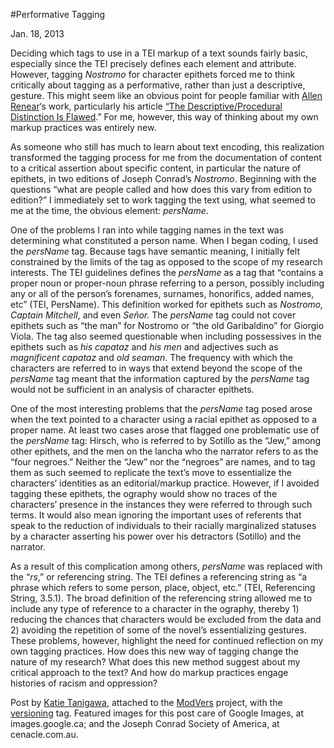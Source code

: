 #Performative Tagging

Jan. 18, 2013

<p>Deciding which tags to use in a TEI markup of a text sounds fairly basic, especially since the TEI precisely defines each element and attribute. However, tagging <em>Nostromo</em> for character epithets forced me to think critically about tagging as a performative, rather than just a descriptive, gesture. This might seem like an obvious point for people familiar with <a href="http://people.lis.illinois.edu/~renear/renearcv.html" target="_blank">Allen Renear</a>&#8216;s work, particularly his article <a target="_blank" href="http://dl.acm.org/citation.cfm?id=565566">&#8220;The Descriptive/Procedural Distinction Is Flawed</a>.&#8221; For me, however, this way of thinking about my own markup practices was entirely new.</p>
<p>As someone who still has much to learn about text encoding, this realization transformed the tagging process for me from the documentation of content to a critical assertion about specific content, in particular the nature of epithets, in two editions of Joseph Conrad’s <em>Nostromo</em>. Beginning with the questions “what are people called and how does this vary from edition to edition?” I immediately set to work tagging the text using, what seemed to me at the time, the obvious element: <i>persName</i>.</p>
<p>One of the problems I ran into while tagging names in the text was determining what constituted a person name. When I began coding, I used the <i>persName</i> tag. Because tags have semantic meaning, I initially felt constrained by the limits of the tag as opposed to the scope of my research interests. The TEI guidelines defines the <i>persName</i> as a tag that “contains a proper noun or proper-noun phrase referring to a person, possibly including any or all of the person&#8217;s forenames, surnames, honorifics, added names, etc” (TEI, PersName). This definition worked for epithets such as <i>Nostromo,</i> <i>Captain</i> <i>Mitchell</i>, and even <i>Señor.</i> The <i>persName</i> tag could not cover epithets such as “the man” for Nostromo or “the old Garibaldino” for Giorgio Viola. The tag also seemed questionable when including possessives in the epithets such as <i>his capataz </i>and <i>his men </i>and adjectives such as <i>magnificent capataz </i>and <i>old seaman</i>. The frequency with which the characters are referred to in ways that extend beyond the scope of the <i>persName</i> tag meant that the information captured by the <i>persName</i> tag would not be sufficient in an analysis of character epithets.</p>
<p>One of the most interesting problems that the <em>persName</em> tag posed arose when the text pointed to a character using a racial epithet as opposed to a proper name. At least two cases arose that flagged one problematic use of the <i>persName</i> tag:  Hirsch, who is referred to by Sotillo as the “Jew,&#8221; among other epithets, and the men on the lancha who the narrator refers to as the “four negroes.” Neither the &#8220;Jew&#8221; nor the &#8220;negroes&#8221; are names, and to tag them as such seemed to replicate the text&#8217;s move to essentialize the characters&#8217; identities as an editorial/markup practice. However, <span class="pullquote">if I avoided tagging these epithets, the ography would show no traces of the characters&#8217; presence</span> in the instances they were referred to through such terms. It would also mean ignoring the important uses of referents that speak to the reduction of individuals to their racially marginalized statuses by a character asserting his power over his detractors (Sotillo) and the narrator.</p>
<p>As a result of this complication among others, <i>persName</i>  was replaced with the “<i>rs</i>,” or referencing string. The TEI defines a referencing string as “a phrase which refers to some person, place, object, etc.” (TEI, Referencing String, 3.5.1). The broad definition of the referencing string allowed me to include any type of reference to a character in the ography, thereby 1) reducing the chances that characters would be excluded from the data and 2) avoiding the repetition of some of the novel&#8217;s essentializing gestures. These problems, however, highlight the need for continued reflection on my own tagging practices. How does this new way of tagging change the nature of my research? What does this new method suggest about my critical approach to the text?  And <span class="pullquote">how do markup practices engage histories of racism and oppression?</span></p>
<p>Post by <a href="http://maker.uvic.ca/author/katie/" title="learn more">Katie Tanigawa</a>, attached to the <a href="http://maker.uvic.ca/category/modvers/" title="learn more">ModVers</a> project, with the <a href="http://maker.uvic.ca/tag/versioning/" title="learn more">versioning</a> tag. Featured images for this post care of Google Images, at images.google.ca; and the Joseph Conrad Society of America, at cenacle.com.au.</p>
